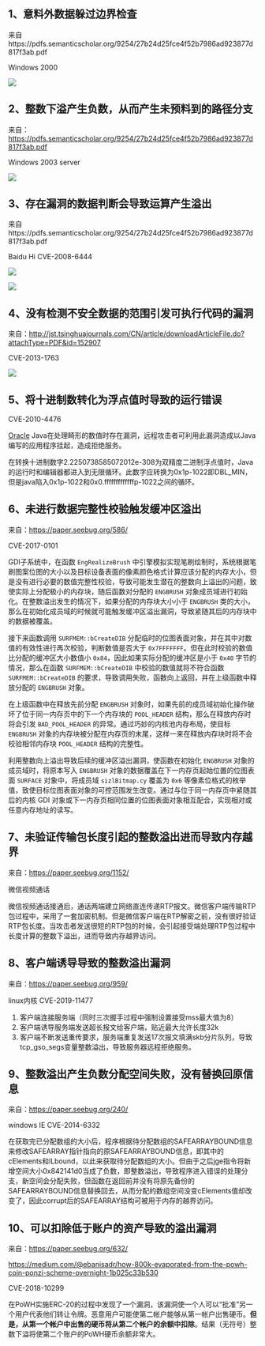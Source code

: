 ## 1、意料外数据躲过边界检查

来自https://pdfs.semanticscholar.org/9254/27b24d25fce4f52b7986ad923877d817f3ab.pdf

Windows 2000

![](https://space.0bs3rver.workers.dev/0bs3rver/Picture/master//blogimg/思考题-整数溢出-1.png)

## 2、整数下溢产生负数，从而产生未预料到的路径分支

来自：https://pdfs.semanticscholar.org/9254/27b24d25fce4f52b7986ad923877d817f3ab.pdf

Windows 2003 server

![](https://space.0bs3rver.workers.dev/0bs3rver/Picture/master//blogimg/思考题-整数溢出-2.png)

## 3、存在漏洞的数据判断会导致运算产生溢出

来自https://pdfs.semanticscholar.org/9254/27b24d25fce4f52b7986ad923877d817f3ab.pdf

Baidu Hi CVE-2008-6444

![](https://space.0bs3rver.workers.dev/0bs3rver/Picture/master//blogimg/思考题-整数溢出-3.png)

![](https://space.0bs3rver.workers.dev/0bs3rver/Picture/master//blogimg/思考题-整数溢出-4.png)

## 4、没有检测不安全数据的范围引发可执行代码的漏洞

来自：http://jst.tsinghuajournals.com/CN/article/downloadArticleFile.do?attachType=PDF&id=152907

CVE-2013-1763

![](https://space.0bs3rver.workers.dev/0bs3rver/Picture/master//blogimg/思考题-整数溢出-5.png)

## 5、将十进制数转化为浮点值时导致的运行错误

CVE-2010-4476

[Oracle](http://www.linuxidc.com/topicnews.aspx?tid=12) Java在处理畸形的数值时存在漏洞，远程攻击者可利用此漏洞造成以Java编写的应用程序挂起，造成拒绝服务。

在转换十进制数字2.2250738585072012e-308为双精度二进制浮点值时，Java的运行时和编辑器都进入到无限循环。此数字应转换为0x1p-1022即DBL_MIN，但是java陷入0x1p-1022和0x0.fffffffffffffp-1022之间的循环。

## 6、未进行数据完整性校验触发缓冲区溢出

来自：https://paper.seebug.org/586/

CVE-2017-0101

GDI子系统中，在函数 `EngRealizeBrush` 中引擎模拟实现笔刷绘制时，系统根据笔刷图案位图的大小以及目标设备表面的像素颜色格式计算应该分配的内存大小，但是没有进行必要的数值完整性校验，导致可能发生潜在的整数向上溢出的问题，致使实际上分配极小的内存块，随后函数对分配的 `ENGBRUSH` 对象成员域进行初始化。在整数溢出发生的情况下，如果分配的内存块大小小于 `ENGBRUSH` 类的大小，那么在初始化成员域的时候就可能触发缓冲区溢出漏洞，导致紧随其后的内存块中的数据被覆盖。

接下来函数调用 `SURFMEM::bCreateDIB` 分配临时的位图表面对象，并在其中对数值的有效性进行再次校验，判断数值是否大于 `0x7FFFFFFF`。但在此时校验的数值比分配的缓冲区大小数值小 `0x84`，因此如果实际分配的缓冲区是小于 `0x40` 字节的情况，那么在函数 `SURFMEM::bCreateDIB` 中校验的数值就将不符合函数 `SURFMEM::bCreateDIB` 的要求，导致调用失败，函数向上返回，并在上级函数中释放分配的 `ENGBRUSH` 对象。

在上级函数中在释放先前分配 `ENGBRUSH` 对象时，如果先前的成员域初始化操作破坏了位于同一内存页中的下一个内存块的 `POOL_HEADER` 结构，那么在释放内存时将会引发 `BAD_POOL_HEADER` 的异常。通过巧妙的内核池内存布局，使目标 `ENGBRUSH` 对象的内存块被分配在内存页的末尾，这样一来在释放内存块时将不会校验相邻内存块 `POOL_HEADER` 结构的完整性。

利用整数向上溢出导致后续的缓冲区溢出漏洞，使函数在初始化 `ENGBRUSH` 对象的成员域时，将原本写入 `ENGBRUSH` 对象的数据覆盖在下一内存页起始位置的位图表面 `SURFACE` 对象中，将成员域 `sizlBitmap.cy` 覆盖为 `0x6` 等像素位格式的枚举值，致使目标位图表面对象的可控范围发生改变。通过与位于同一内存页中紧随其后的内核 GDI 对象或下一内存页相同位置的位图表面对象相互配合，实现相对或任意内存地址的读写。

## 7、未验证传输包长度引起的整数溢出进而导致内存越界

来自：https://paper.seebug.org/1152/

微信视频通话

微信视频通话接通后，通话两端建立网络直连传递RTP报文。微信客户端传输RTP包过程中，采用了一套加密机制。但是微信客户端在RTP解密之前，没有很好验证RTP包长度。当攻击者发送很短的RTP包的时候，会引起接受端处理RTP包过程中长度计算的整数下溢出，进而导致内存越界访问。

## 8、客户端诱导导致的整数溢出漏洞

来自：https://paper.seebug.org/959/

linux内核 CVE-2019-11477

1. 客户端连接服务端（同时三次握手过程中强制设置接受mss最大值为8）
2. 客户端诱导服务端发送超长报文给客户端，贴近最大允许长度32k
3. 客户端不断发送重传要求，服务端重复发送17次报文填满skb分片队列，导致tcp_gso_segs变量整数溢出，导致服务器远程拒绝服务。

## 9、整数溢出产生负数分配空间失败，没有替换回原信息

来自：https://paper.seebug.org/240/

windows IE CVE-2014-6332

在获取完已分配数组的大小后，程序根据待分配数组的SAFEARRAYBOUND信息来修改SAFEARRAY指针指向的原SAFEARRAYBOUND信息，即其中的cElements和lLbound，以此来获取待分配数组的大小。但由于之后jge指令将新增空间大小0x842141d0当成了负数，即整数溢出，导致程序进入错误的处理分支，新空间会分配失败，但函数在返回前并没有将原先备份的SAFEARRAYBOUND信息替换回去，从而分配的数组空间没变cElements值却改变了，因此corrupt后的SAFEARRAY结构可被用于内存的越界访问。

## 10、可以扣除低于账户的资产导致的溢出漏洞

来自：https://paper.seebug.org/632/

https://medium.com/@ebanisadr/how-800k-evaporated-from-the-powh-coin-ponzi-scheme-overnight-1b025c33b530

CVE-2018-10299

在PoWH实施ERC-20的过程中发现了一个漏洞，该漏洞使一个人可以“批准”另一个用户代表他们转让令牌。恶意用户可能使第二帐户能够从第一帐户出售硬币。**但是，从第一个帐户中出售的硬币将从第二个帐户的余额中扣除**。结果（无符号）整数下溢将使第二个账户的PoWH硬币余额非常大。
